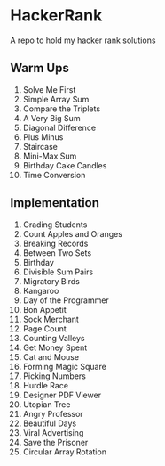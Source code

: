 # HackerRank
A repo to hold my hacker rank solutions

## Warm Ups
1. Solve Me First
2. Simple Array Sum
3. Compare the Triplets
4. A Very Big Sum
5. Diagonal Difference
6. Plus Minus
7. Staircase
8. Mini-Max Sum
9. Birthday Cake Candles
10. Time Conversion

## Implementation
1. Grading Students
2. Count Apples and Oranges
3. Breaking Records
4. Between Two Sets
5. Birthday
6. Divisible Sum Pairs
7. Migratory Birds
8. Kangaroo
9. Day of the Programmer
10. Bon Appetit
11. Sock Merchant
12. Page Count
13. Counting Valleys
14. Get Money Spent
15. Cat and Mouse
16. Forming Magic Square
17. Picking Numbers
18. Hurdle Race
19. Designer PDF Viewer
20. Utopian Tree
21. Angry Professor
22. Beautiful Days
23. Viral Advertising
24. Save the Prisoner
25. Circular Array Rotation
